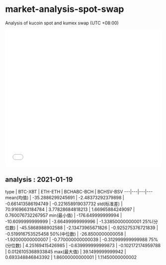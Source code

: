# market-analysis-spot-swap
Analysis of kucoin spot and kumex swap (UTC +08:00)

<iframe width="100%" height="440" src="./data.html" frameborder="no" border="0" scrolling="no"></iframe>

## analysis : 2021-01-19

type | BTC-XBT | ETH-ETH | BCHABC-BCH | BCHSV-BSV 
---|---|---|---
mean(均值) | -35.2886299245691 | -2.48373292379898 | -0.661413586194749 | -0.221658919037732
std(标准差) | 70.9169663184784 | 3.77828684818213 | 1.66965884249097 | 0.760076732267957
min(最小值) | -176.649999999994 | -10.6099999999999 | -3.66499999999996 | -1.33850000000001
25%(分位数) | -45.5868988902588 | -2.13473965671826 | -0.925275376721839 | -0.519916753525458
50%(中位数) | -26.8500000000058 | -1.92000000000007 | -0.770000000000039 | -0.312999999999988
75%(分位数) | 4.25169415426985 | -0.639999999999873 | -0.102172174959788 | 0.0126105368933845
max(最大值) | 39.1499999999942 | 0.693348846843392 | 1.86000000000001 | 1.11450000000002
